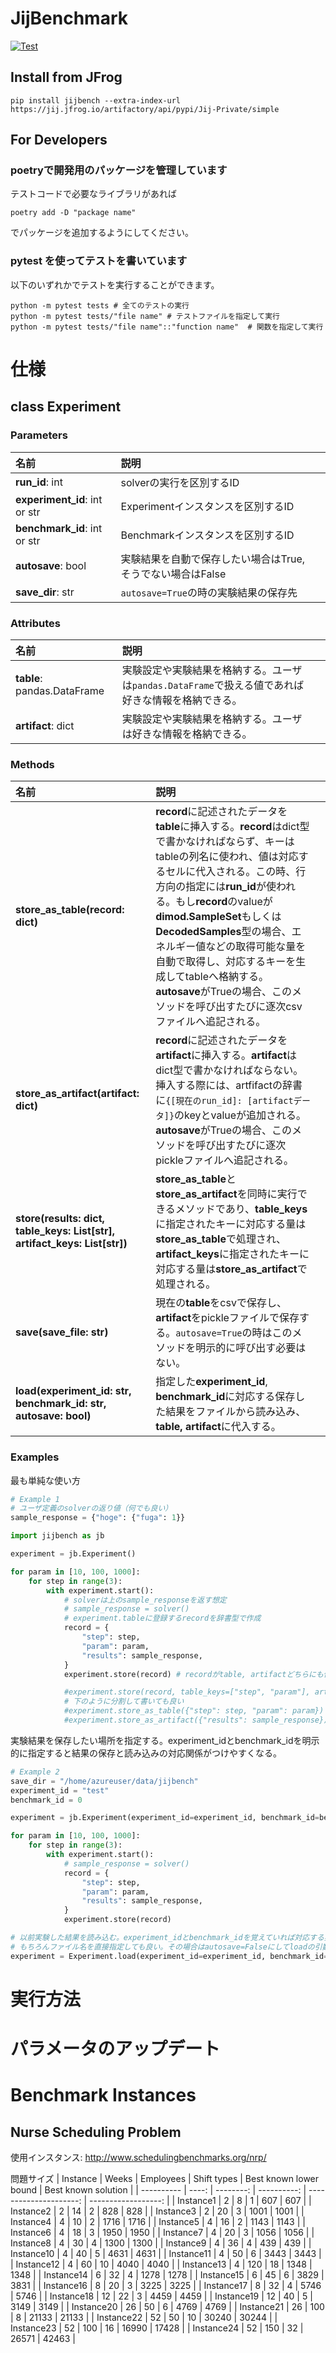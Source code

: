 # JijBenchmark

[![Test](https://github.com/Jij-Inc/JijBenchmark/actions/workflows/python-test.yml/badge.svg)](https://github.com/Jij-Inc/JijBenchmark/actions/workflows/python-test.yml)
## Install from JFrog
```shell
pip install jijbench --extra-index-url https://jij.jfrog.io/artifactory/api/pypi/Jij-Private/simple
```

## For Developers

### poetryで開発用のパッケージを管理しています

テストコードで必要なライブラリがあれば

```shell
poetry add -D "package name"
```

でパッケージを追加するようにしてください。

### pytest を使ってテストを書いています

以下のいずれかでテストを実行することができます。

```shell
python -m pytest tests # 全てのテストの実行
python -m pytest tests/"file name" # テストファイルを指定して実行
python -m pytest tests/"file name"::"function name"  # 関数を指定して実行
```



# 仕様
## **class Experiment**
### **Parameters**
|名前|説明||
|:---|:---|:---|
|**run_id**: int|solverの実行を区別するID|
|**experiment_id**: int or str |Experimentインスタンスを区別するID|
|**benchmark_id**: int or str|Benchmarkインスタンスを区別するID|
|**autosave**: bool|実験結果を自動で保存したい場合はTrue,そうでない場合はFalse|
|**save_dir**: str|`autosave=True`の時の実験結果の保存先|

### **Attributes**
|名前|説明||
|:---|:---|:---|
|**table**: pandas.DataFrame|実験設定や実験結果を格納する。ユーザは`pandas.DataFrame`で扱える値であれば好きな情報を格納できる。||
|**artifact**: dict|実験設定や実験結果を格納する。ユーザは好きな情報を格納できる。||

### **Methods**
|名前|説明||
|:---|:---|:---|
|**store_as_table(record: dict)**|**record**に記述されたデータを**table**に挿入する。**record**はdict型で書かなければならず、キーはtableの列名に使われ、値は対応するセルに代入される。この時、行方向の指定には**run_id**が使われる。もし**record**のvalueが**dimod.SampleSet**もしくは**DecodedSamples**型の場合、エネルギー値などの取得可能な量を自動で取得し、対応するキーを生成してtableへ格納する。**autosave**がTrueの場合、このメソッドを呼び出すたびに逐次csvファイルへ追記される。||
|**store_as_artifact(artifact: dict)**|**record**に記述されたデータを**artifact**に挿入する。**artifact**はdict型で書かなければならない。挿入する際には、artfifactの辞書に`{[現在のrun_id]: [artifactデータ]}`のkeyとvalueが追加される。**autosave**がTrueの場合、このメソッドを呼び出すたびに逐次pickleファイルへ追記される。||
|**store(results: dict, table_keys: List[str], artifact_keys: List[str])**|**store_as_table**と**store_as_artifact**を同時に実行できるメソッドであり、**table_keys**に指定されたキーに対応する量は**store_as_table**で処理され、**artifact_keys**に指定されたキーに対応する量は**store_as_artifact**で処理される。||
|**save(save_file: str)**|現在の**table**をcsvで保存し、**artifact**をpickleファイルで保存する。`autosave=True`の時はこのメソッドを明示的に呼び出す必要はない。
|**load(experiment_id: str, benchmark_id: str, autosave: bool)**|指定した**experiment_id**, **benchmark_id**に対応する保存した結果をファイルから読み込み、**table, artifact**に代入する。||

### **Examples**
最も単純な使い方
```python
# Example 1
# ユーザ定義のsolverの返り値（何でも良い）
sample_response = {"hoge": {"fuga": 1}}

import jijbench as jb

experiment = jb.Experiment()

for param in [10, 100, 1000]:
    for step in range(3):
        with experiment.start():
            # solverは上のsample_responseを返す想定
            # sample_response = solver()
            # experiment.tableに登録するrecordを辞書型で作成
            record = {
                "step": step,
                "param": param,
                "results": sample_response,
            }
            experiment.store(record) # recordがtable, artifactどちらにも保存される

            #experiment.store(record, table_keys=["step", "param"], artifact_keys=["results"]) # step, paramはtableに、resultsはartifactに保存される。
            # 下のように分割して書いても良い
            #experiment.store_as_table({"step": step, "param": param}) 
            #experiment.store_as_artifact({"results": sample_response})  

```
実験結果を保存したい場所を指定する。experiment_idとbenchmark_idを明示的に指定すると結果の保存と読み込みの対応関係がつけやすくなる。
```python
# Example 2
save_dir = "/home/azureuser/data/jijbench"
experiment_id = "test"
benchmark_id = 0

experiment = jb.Experiment(experiment_id=experiment_id, benchmark_id=benchmark_id, save_dir=save_dir)

for param in [10, 100, 1000]:
    for step in range(3):
        with experiment.start():
            # sample_response = solver()
            record = {
                "step": step,
                "param": param,
                "results": sample_response,
            }
            experiment.store(record)

# 以前実験した結果を読み込む。experiment_idとbenchmark_idを覚えていれば対応する実験を読み込める。
# もちろんファイル名を直接指定しても良い。その場合はautosave=Falseにしてloadの引数でファイル名を指定する。
experiment = Experiment.load(experiment_id=experiment_id, benchmark_id=benchmark_id, autosave_dir=save_dir)
```

# 実行方法
# パラメータのアップデート

# Benchmark Instances
## Nurse Scheduling Problem
使用インスタンス: http://www.schedulingbenchmarks.org/nrp/

問題サイズ
| Instance   | Weeks | Employees | Shift types | Best known lower bound | Best known solution | 
| ---------- | ----: | --------: | ----------: | ---------------------: | ------------------: | 
| Instance1  | 2     | 8         | 1           | 607                    | 607                 | 
| Instance2  | 2     | 14        | 2           | 828                    | 828                 | 
| Instance3  | 2     | 20        | 3           | 1001                   | 1001                | 
| Instance4  | 4     | 10        | 2           | 1716                   | 1716                | 
| Instance5  | 4     | 16        | 2           | 1143                   | 1143                | 
| Instance6  | 4     | 18        | 3           | 1950                   | 1950                | 
| Instance7  | 4     | 20        | 3           | 1056                   | 1056                | 
| Instance8  | 4     | 30        | 4           | 1300                   | 1300                | 
| Instance9  | 4     | 36        | 4           | 439                    | 439                 | 
| Instance10 | 4     | 40        | 5           | 4631                   | 4631                | 
| Instance11 | 4     | 50        | 6           | 3443                   | 3443                | 
| Instance12 | 4     | 60        | 10          | 4040                   | 4040                | 
| Instance13 | 4     | 120       | 18          | 1348                   | 1348                | 
| Instance14 | 6     | 32        | 4           | 1278                   | 1278                | 
| Instance15 | 6     | 45        | 6           | 3829                   | 3831                | 
| Instance16 | 8     | 20        | 3           | 3225                   | 3225                | 
| Instance17 | 8     | 32        | 4           | 5746                   | 5746                | 
| Instance18 | 12    | 22        | 3           | 4459                   | 4459                | 
| Instance19 | 12    | 40        | 5           | 3149                   | 3149                | 
| Instance20 | 26    | 50        | 6           | 4769                   | 4769                | 
| Instance21 | 26    | 100       | 8           | 21133                  | 21133               | 
| Instance22 | 52    | 50        | 10          | 30240                  | 30244               | 
| Instance23 | 52    | 100       | 16          | 16990                  | 17428               | 
| Instance24 | 52    | 150       | 32          | 26571                  | 42463               | 
